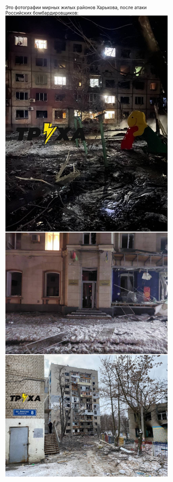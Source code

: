 Это фотографии мирных жилых районов Харькова, после атаки Российских бомбардировщиков:
 ![PavlovoPole disctrict](/photo_2022-03-06_19-19-41.jpg)
 ![PavlovoPole disctrict](/photo_2022-03-06_21-36-59.jpg)
 ![PavlovoPole disctrict](/photo_2022-03-07_10-20-40.jpg)
